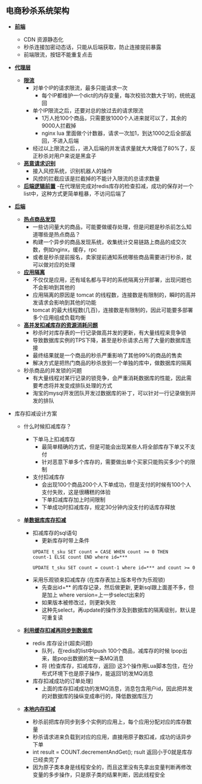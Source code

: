 ## 电商秒杀系统架构

- **[前端](#)**
    - CDN 资源静态化
    - 秒杀连接加密动态话，只能从后端获取，防止连接提前暴露
    - 前端限流，按钮不能重复点击

- **[代理层](#)**
    - **[限流](#)**
        - 对单个IP的请求限流，最多只能请求一次
            - 每个IP都维护一个dict的内存变量，每次校验次数大于1的，统统返回
        - 单个IP限流之后，还要对总的放过去的请求限流
            - 1万人抢100个商品，只需要放1000个人进来就可以了，其余的9000人拦截掉
            - nginx lua 里面做个计数器，请求一次加1，到达1000之后全部返回，不进入后端
        - 经过以上限流之后，，进入后端的并发请求量就大大降低了80%了，反正秒杀对用户来说是黑盒子
    - **[恶意请求识别](#)**
        - 接入风控系统，识别机器人的操作
        - 风控的拦截应该是拦截掉的不能计入限流的总请求数量
    - **[后端逻辑前置](#)**
        -在代理层完成对redis库存的检查扣减，成功的保存对一个list中，这种方式更简单粗暴，不访问后端了
- **[后端](#)**
    - **[热点商品发现](#)**
        - 一些访问量大的商品，可能要做缓存处理，但是问题是秒杀前怎么知道哪些是热点商品？
        - 构建一个异步的商品发现系统，收集统计交易链路上商品的成交次数，例如nginx，缓存，rpc
        - 或者是秒杀提前报名，卖家提前通知系统哪些商品需要进行秒杀，就可以做对应的处理
    - **[应用隔离](#)**
        - 不仅仅是应用，还有域名都与平时的系统隔离分开部署，出现问题也不会影响到其他的
        - 应用隔离的原因是 tomcat 的线程数，连接数是有限制的，瞬时的高并发请求会影响到其他的功能
        - tomcat 的最大线程数(几百)，连接数是有限制的，因此可能要多部署多个应用组成负载均衡
    - **[高并发扣减库存的资源消耗问题](#)**
        - 秒杀时对库存表的一行记录做高并发的更新，有大量线程来竞争锁
        - 导致数据库实例的TPS下降，甚至是秒杀请求占用了大量的数据库连接
        - 最终结果就是一个商品的秒杀严重影响了其他99%的商品的售卖
        - 解决方式是把热门商品的秒杀放到一个单独的库中，做数据库的隔离
    - 秒杀商品的并发锁的问题
        - 有大量线程对某行记录的锁竞争，会严重消耗数据库的性能，因此需要考虑将并发变成排队处理的方式
        - 淘宝的mysql开发团队开发过数据库的补丁，可以针对一行记录做到并发的排队
      
- 库存扣减设计方案
    - 什么时候扣减库存？
      - 下单马上扣减库存
          - 最简单精确的方式，但是可能会出现某些人将全部库存下单又不支付
          - 针对恶意下单多个库存的，需要做出单个买家只能购买多少个的限制
      - 支付扣减库存
          - 会出现100个商品200个人下单成功，但是支付的时候有100个人支付失败，这是很糟糕的体验
          - 下单扣减库存加上时间限制
          - 下单成功时扣减库存，规定30分钟内没支付的话库存释放
    - **[单数据库库存扣减](#)**
        - 扣减库存的sql语句
            - 更新库存时带上条件
            ```
            UPDATE t_sku SET count = CASE WHEN count >= 0 THEN
            count-1 ELSE count END where id=***
            ```
            ```
            UPDATE t_sku SET count = count-1 where id=*** and count >= 0
            ```
        - 采用乐观锁来扣减库存 (在库存表加上版本号作为乐观锁)
            - 先查出id=** 的库存记录，然后做更新, 更新sql跟上面差不多，但是加上 where version=上一步select出来的
            - 如果版本被修改过，则更新失败
            - 这种先select，再update的操作涉及到数据库的隔离级别，默认是可重复读
        
    - **[利用缓存扣减再同步到数据库](#)**
        - redis 库存设计(超卖问题)
            - 队列，在redis的list中lpush 100个商品，减库存的时候 lpop出来，能pop出数据的发一条MQ消息
            - 将 (检查库存，扣减库存，返回) 这3个操作用Lua脚本包住，在分布式环境下也是原子操作，能返回1的发MQ消息
        - 库存扣减成功的订单处理]
            - 上面的库存扣减成功的发MQ消息，消息包含用户id，因此把并发的对数据库的操纵变成串行的，降低数据库压力
    - **[本地内存扣减](#)**
        - 秒杀前把库存同步到多个实例的应用上，每个应用分配对应的库存数量
        - 秒杀请求进来负载到对应的应用，直接用原子数扣减，成功的话异步下单
        - int result = COUNT.decrementAndGet(); rsult 返回小于0就是库存已经卖完了
        - 因为原子类本身是线程安全的，而且这里没有先拿出变量判断再修改变量的多步操作，只是原子类的结果判断，因此线程安全
